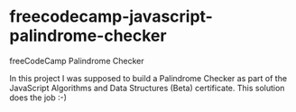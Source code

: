 # freecodecamp-javascript-palindrome-checker
freeCodeCamp Palindrome Checker

In this project I was supposed to build a Palindrome Checker as part of the JavaScript Algorithms and Data Structures (Beta) certificate. This solution does the job :-)
